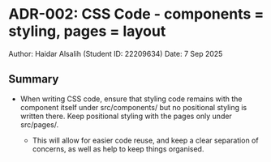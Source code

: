 # ADR-002: CSS Code - components = styling, pages = layout

Author: Haidar Alsalih (Student ID: 22209634)
Date: 7 Sep 2025

## Summary

- When writing CSS code, ensure that styling code remains with the component itself under src/components/<component-name-here> but no positional styling is written there. Keep positional styling with the pages only under src/pages/<page-name-here>.
  - This will allow for easier code reuse, and keep a clear separation of concerns, as well as help to keep things organised.
